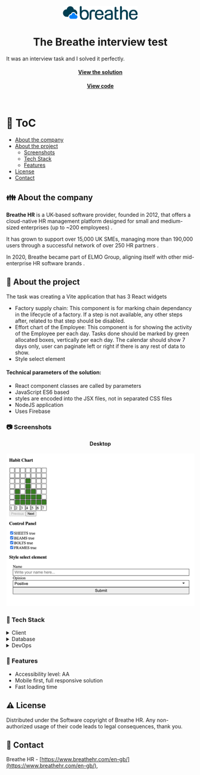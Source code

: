 <div align="center">
  <img src="assets/breathe-logo.svg" alt="logo" width="200" height="auto" />

  <h1>The Breathe interview test</h1>
  
<p align="left">
    It was an interview task and I solved it perfectly. 
  </p>
   
  <h4>
    <a href="https://breathe-test-72f51.web.app/" target="_blank">View the solution</a>
  </h4>
  <h4>
    <a href="https://github.com/kotelesroberto/breathe-test" title="Code"  target="_blank">View code</a>
  </h4>

</div>

<br />

<!-- Table of Contents -->

# :notebook_with_decorative_cover: ToC

- [About the company](#family-about-the-company)
- [About the project](#star2-about-the-project)
  - [Screenshots](#camera-screenshots)
  - [Tech Stack](#space_invader-tech-stack)
  - [Features](#dart-features)
- [License](#warning-license)
- [Contact](#handshake-contact)

<!-- About the company -->

## :family: About the company

<p><strong>Breathe HR</strong> is a UK-based software provider, founded in 2012, that offers a cloud-native HR management platform designed for small and medium-sized enterprises (up to ~200 employees) .

It has grown to support over 15,000 UK SMEs, managing more than 190,000 users through a successful network of over 250 HR partners .

In 2020, Breathe became part of ELMO Group, aligning itself with other mid-enterprise HR software brands .

</p>

<!-- About the project -->

## :star2: About the project

<p>The task was creating a Vite application that has 3 React widgets</p>
<ul align="left">
  <li>Factory supply chain: This component is for marking chain dependancy in the lifecycle of a factory. If a step is not available, any other steps after, related to that step should be disabled.</li>
  <li>Effort chart of the Employee: This component is for showing the activity of the Employee per each day. Tasks done should be marked by green allocated boxes, vertically per each day. The calendar should show 7 days only, user can paginate left or right if there is any rest of data to show.</li>
  <li>Style select element</li>
</ul>

<p><h4>Technical parameters of the solution:</h4>
  <ul>
    <li>React component classes are called by parameters</li>
    <li>JavaScript ES6 based</li>
    <li>styles are encoded into the JSX files, not in separated CSS files</li>
    <li>NodeJS application</li>
    <li>Uses Firebase</li>
  </ul>
</p>

<!-- Screenshots -->

### :camera: Screenshots

<div align="center"> 
  <h4>Desktop</h4>
  <img src="assets/breathe.jpg" alt="screenshot" />
</div>

<!-- TechStack -->

### :space_invader: Tech Stack

<details>
  <summary>Client</summary>
  <ul>
    <li><a href="https://jquery.com/"  target="_blank">JQuery</a></li>
    <li><a href="https://developer.mozilla.org/en-US/docs/Web/JavaScript"  target="_blank">JavaScript ES6, Object Oriented</a></li>
    <li><a href="https://www.w3schools.com/html/html5_semantic_elements.asp" target="_blank">Semantic HTML5</a></li>
    <li><a href="https://www.w3schools.com/css/"  target="_blank">CSS3</a></li>
    <li><a href="https://api.jquery.com/jQuery.getJSON/"  target="_blank">AJAX (getJSON)</a></li>

  </ul>
</details>

<details>
<summary>Database</summary>
  <ul>
    <li><a href="https://www.json.org/">data stored in an XML/JSON file, loaded from an external provider (https://api.darksky.net/forecast/)</a></li>
  </ul>
</details>

<details>
<summary>DevOps</summary>
  <ul>
    <li><a href="https://bitbucket.org/">BitBucket</a></li>
  </ul>
</details>

<!-- Features -->

### :dart: Features

- Accessibility level: AA
- Mobile first, full responsive solution
- Fast loading time

<!-- License -->

## :warning: License

Distributed under the Software copyright of Breathe HR. Any non-authorized usage of their code leads to legal consequences, thank you.

<!-- Contact -->

## :handshake: Contact

Breathe HR - [https://www.breathehr.com/en-gb/](https://www.breathehr.com/en-gb/),
